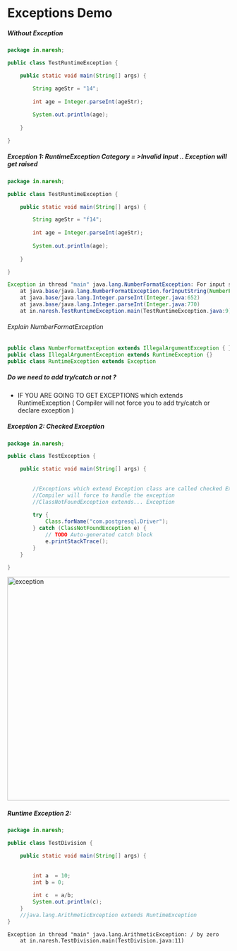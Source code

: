 #  Exceptions Demo

##### Without Exception
```java
package in.naresh;

public class TestRuntimeException {

	public static void main(String[] args) {

		String ageStr = "14";
		
		int age = Integer.parseInt(ageStr);
		
		System.out.println(age);
		
	}

}
```

#####  Exception 1: RuntimeException Category = >Invalid Input .. Exception will get raised

```java
package in.naresh;

public class TestRuntimeException {

	public static void main(String[] args) {

		String ageStr = "f14";
		
		int age = Integer.parseInt(ageStr);
		
		System.out.println(age);
		
	}

}

```

```java
Exception in thread "main" java.lang.NumberFormatException: For input string: "f14"
	at java.base/java.lang.NumberFormatException.forInputString(NumberFormatException.java:68)
	at java.base/java.lang.Integer.parseInt(Integer.java:652)
	at java.base/java.lang.Integer.parseInt(Integer.java:770)
	at in.naresh.TestRuntimeException.main(TestRuntimeException.java:9)

```

###### Explain NumberFormatException
```java
public class NumberFormatException extends IllegalArgumentException { }
public class IllegalArgumentException extends RuntimeException {}
public class RuntimeException extends Exception
```

##### Do we need to add try/catch or not ?
* IF YOU ARE GOING TO GET EXCEPTIONS which extends RuntimeException ( Compiler will not force you to add try/catch or declare exception )


##### Exception 2: Checked Exception
```java
package in.naresh;

public class TestException {

	public static void main(String[] args) {
		
		
		//Exceptions which extend Exception class are called checked Exceptions
		//Compiler will force to handle the exception 
		//ClassNotFoundException extends... Exception
		
		try {
			Class.forName("com.postgresql.Driver");
		} catch (ClassNotFoundException e) {
			// TODO Auto-generated catch block
			e.printStackTrace();
		}
	}

}
```
<img width="506" alt="exception" src="https://user-images.githubusercontent.com/2763774/119126081-3092a900-ba50-11eb-80aa-ab362479b4b1.png">



##### Runtime Exception 2:

```java
package in.naresh;

public class TestDivision {

	public static void main(String[] args) {
		
		
		int a  = 10;
		int b = 0;
		
		int c  = a/b;
		System.out.println(c);
	}
	//java.lang.ArithmeticException extends RuntimeException
}

```

```
Exception in thread "main" java.lang.ArithmeticException: / by zero
	at in.naresh.TestDivision.main(TestDivision.java:11)

```

